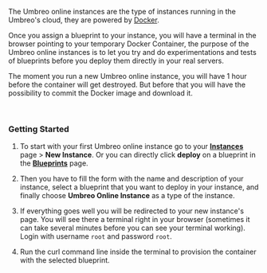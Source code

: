 The Umbreo online instances are the type of instances running in the Umbreo's cloud, they are powered by [Docker](https://www.docker.com/).

Once you assign a blueprint to your instance, you will have a terminal in the browser pointing to your temporary Docker Container, the purpose of the Umbreo online instances is to let you try and do experimentations and tests of blueprints before you deploy them directly in your real servers.

The moment you run a new Umbreo online instance, you will have 1 hour before the container will get destroyed. But before that you will have the possibility to commit the Docker image and download it.

<br />

### Getting Started

1. To start with your first Umbreo online instance go to your **[Instances](https://beta.umbreo.com/instances)** page > **New Instance**. Or you can directly click **deploy** on a blueprint in the **[Blueprints](https://beta.umbreo.com/blueprints)** page.

2. Then you have to fill the form with the name and description of your instance, select a blueprint that you want to deploy in your instance, and finally choose **Umbreo Online Instance** as a type of the instance.

3. If everything goes well you will be redirected to your new instance's page. You will see there a terminal right in your browser (sometimes it can take several minutes before you can see your terminal working). Login with username `root` and password `root`.

4. Run the curl command line inside the terminal to provision the container with the selected blueprint.
